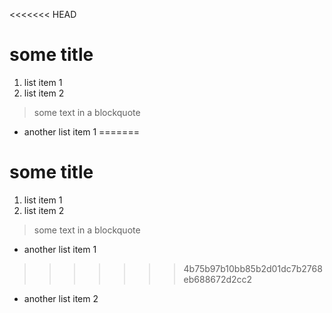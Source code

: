 <<<<<<< HEAD
# some title

1. list item 1
2. list item 2

> some text in a blockquote

* another list item 1
=======
# some title

1. list item 1
2. list item 2

> some text in a blockquote

* another list item 1
>>>>>>> 4b75b97b10bb85b2d01dc7b2768eb688672d2cc2
* another list item 2